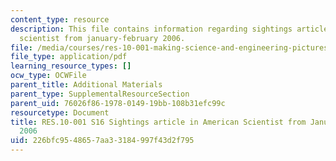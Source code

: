 ```yaml
---
content_type: resource
description: This file contains information regarding sightings article in american
  scientist from january-february 2006.
file: /media/courses/res-10-001-making-science-and-engineering-pictures-a-practical-guide-to-presenting-your-work-spring-2016/226bfc9548657aa33184997f43d2f795_MITRES_10_001S16_JanFeb06.pdf
file_type: application/pdf
learning_resource_types: []
ocw_type: OCWFile
parent_title: Additional Materials
parent_type: SupplementalResourceSection
parent_uid: 76026f86-1978-0149-19bb-108b31efc99c
resourcetype: Document
title: RES.10-001 S16 Sightings article in American Scientist from January-February
  2006
uid: 226bfc95-4865-7aa3-3184-997f43d2f795
---
```

